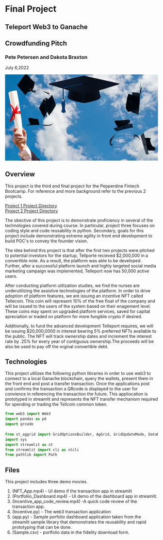 
# Final Project

## Teleport Web3 to Ganache

## Crowdfunding Pitch

### Pete Petersen and Dakota Braxton

July 6,2022

![alt text](graduation.jpeg "Yeah Graduation")

## Overview

This project is the third and final project for the Pepperdine Fintech Bootcamp.  For reference and more background refer to the previous 2 projects.

[Project 1 Project Directory](https://github.com/petepetersen423/p1-tellaporte)  
[Project 2 Project Directory](https://github.com/petepetersen423/tellaport_v2)  

The obective of this project is to demonstrate proficiency in several of the technologies covered during course.  In particular, project three focuses on coding style and code reusability in python. Secondary, goals for this project include demonstrating extreme agility in front end development to build POC's to convey the founder vision.

The idea behind this project is that after the first two projects were pitched to potential investors for the startup, Tellporte recieved $2,000,000 in a convertible note.  As a result, the platform was able to be developed. Further, after a successful platform launch and highly targeted social media marketing campaign was implemented, Telleport now has 50,000 active users.

After conducting platform utilization studies, we find the nurses are underutilizing the assistive technologies of the platform.  In order to drive adoption of platform features, we are issuing an incentive NFT called Tellecoin.  This coin will represent 10% of the free float of the company and will be issued to the users of the system based on their enagement level.  These coins may spent on upgraded platform services, saved for capital apreciation or traded on platform for more fungible crypto if desired.

Additionally, to fund the advanced development Telleport requires, we will be issuing $20,000,0000 in interest bearing 5% preferred NFTs available to the public.  The NFT will track ownership dates and increment the interest rate by .25% for every year of contiguous ownership.The proceeds will be also be used to pay off the orginal convertible debt.

## Technologies

This project utilizes the following python libraries in order to use web3 to connect to a local Ganache blockchain, query the wallets, present them in the front end and post a transfer transaction.  Once the applications post and confirms the transaction a QRcode is displayed to the user for convience in referencing the transaction the future.  This appliocation is prototyped in streamlit and represents the NFT transfer mechanism required for spending or trading the Tellcoin common token.

```python
from web3 import Web3
import pandas as pd
import qrcode

from st_aggrid import GridOptionsBuilder, AgGrid, GridUpdateMode, DataReturnMode  # noqa
import sys
import streamlit as st
from streamlit import cli as stcli
from pathlib import Path

```

## Files

This project includes three demo movies.

1. (NFT_App.mp4)  - UI demo if the transaction app in streamlit
2. (Portfoliio_Dashboard.mp4) - UI demo of the dashboard app in streamlit.
3. (Incentive_app_code_review.mp4) -A quick code review of the transaction app.
4. (Incentive.py) - The web3 transaction application
5. (app.py) -  Sample porfolio dashboard application taken from the streamlit sample library that demonstrates the reusability and rapid prototyping that can be done.  
6. (Sample.csv) -  portfolio data in the fidelity download form.
